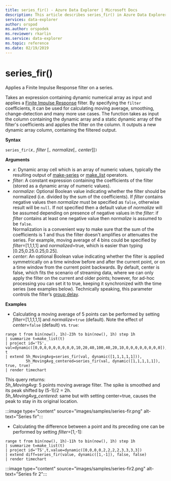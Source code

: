 ```yaml
---
title: series_fir() - Azure Data Explorer | Microsoft Docs
description: This article describes series_fir() in Azure Data Explorer.
services: data-explorer
author: orspod
ms.author: orspodek
ms.reviewer: rkarlin
ms.service: data-explorer
ms.topic: reference
ms.date: 02/19/2019
---
```

# series_fir()

Applies a Finite Impulse Response filter on a series.  

Takes an expression containing dynamic numerical array as input and applies a [Finite Impulse Response](https://en.wikipedia.org/wiki/Finite_impulse_response) filter. By specifying the `filter` coefficients, it can be used for calculating moving average, smoothing, change-detection and many more use cases. The function takes as input the column containing the dynamic array and a static dynamic array of the filter's coefficients and applies the filter on the column. It outputs a new dynamic array column, containing the filtered output.  

**Syntax**

`series_fir(`*x*`,` *filter* [`,` *normalize*[`,` *center*]]`)`

**Arguments**

* *x*: Dynamic array cell which is an array of numeric values, typically the resulting output of [make-series](make-seriesoperator.md) or [make_list](makelist-aggfunction.md) operators.
* *filter*: A constant expression containing the coefficients of the filter (stored as a dynamic array of numeric values).
* *normalize*: Optional Boolean value indicating whether the filter should be normalized (i.e. divided by the sum of the coefficients). If *filter* contains negative values then *normalize* must be specified as `false`, otherwise result will be `null`. If not specified then a default value of *normalize* will be assumed depending on presence of negative values in the *filter*: if *filter* contains at least one negative value then *normalize* is assumed to be `false`.  
Normalization is a convenient way to make sure that the sum of the coefficients is 1 and thus the filter doesn't amplifies or attenuates the series. For example, moving average of 4 bins could be specified by *filter*=[1,1,1,1] and *normalized*=true, which is easier than typing [0.25,0.25.0.25,0.25].
* *center*: An optional Boolean value indicating whether the filter is applied symmetrically on a time window before and after the current point, or on a time window from the current point backwards. By default, center is false, which fits the scenario of streaming data, where we can only apply the filter on the current and older points; however, for ad-hoc processing you can set it to true, keeping it synchronized with the time series (see examples below). Technically speaking, this parameter controls the filter’s [group delay](https://en.wikipedia.org/wiki/Group_delay_and_phase_delay).

**Examples**

* Calculating a moving average of 5 points can be performed by setting *filter*=[1,1,1,1,1] and *normalize*=`true` (default). Note the effect of *center*=`false` (default) vs. `true`:

```kusto
range t from bin(now(), 1h)-23h to bin(now(), 1h) step 1h
| summarize t=make_list(t)
| project id='TS', val=dynamic([0,0,0,0,0,0,0,0,0,10,20,40,100,40,20,10,0,0,0,0,0,0,0,0]), t
| extend 5h_MovingAvg=series_fir(val, dynamic([1,1,1,1,1])),
         5h_MovingAvg_centered=series_fir(val, dynamic([1,1,1,1,1]), true, true)
| render timechart
```

This query returns:  
*5h_MovingAvg*: 5 points moving average filter. The spike is smoothed and its peak shifted by (5-1)/2 = 2h.  
*5h_MovingAvg_centered*: same but with setting center=true, causes the peak to stay in its original location.

:::image type="content" source="images/samples/series-fir.png" alt-text="Series fir":::

* Calculating the difference between a point and its preceding one can be performed by setting *filter*=[1,-1]:

```kusto
range t from bin(now(), 1h)-11h to bin(now(), 1h) step 1h
| summarize t=make_list(t)
| project id='TS',t,value=dynamic([0,0,0,0,2,2,2,2,3,3,3,3])
| extend diff=series_fir(value, dynamic([1,-1]), false, false)
| render timechart
```
:::image type="content" source="images/samples/series-fir2.png" alt-text="Series fir 2":::
